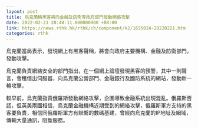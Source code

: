 ```yaml
---
layout: post
title: 烏克蘭稱黑客將向金融及防衛等政府部門發動網絡攻擊
date: 2022-02-21 20:48:11.000000000 +08:00
link: https://news.rthk.hk/rthk/ch/component/k2/1635024-20220221.htm
categories: rthk
---
```


烏克蘭當局表示，發現網上有黑客聲稱，將會向政府主要機構、金融及防衛部門，發動攻擊。

烏克蘭負責網絡安全的部門指出，在一個網上論壇發現黑客的預警，其中一則聲言，會租借出伺服器，向烏克蘭公營部門、金融銀行及國防系統的網站，發動新一輪攻擊。

較早前，烏克蘭指責俄羅斯發動網絡攻擊，企圖導致金融系統出現混亂。俄羅斯否認，但英美兩國相信，烏克蘭金融機構近期受到的網絡攻擊，俄羅斯軍方支持的黑客要負責，相信同俄羅斯軍方有聯繫的數碼基建，曾經向烏克蘭的IP地址及網域，傳輸大量通訊，阻斷服務。

